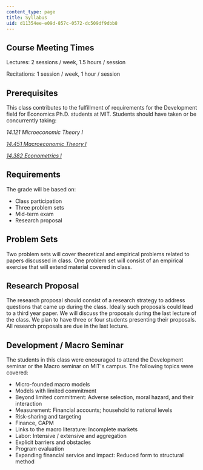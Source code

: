 ```yaml
---
content_type: page
title: Syllabus
uid: d11354ee-e09d-857c-0572-dc509df9dbb8
---
```


Course Meeting Times
--------------------

Lectures: 2 sessions / week, 1.5 hours / session

Recitations: 1 session / week, 1 hour / session

Prerequisites
-------------

This class contributes to the fulfillment of requirements for the Development field for Economics Ph.D. students at MIT. Students should have taken or be concurrently taking:

_14.121 Microeconomic Theory I_

[_14.451 Macroeconomic Theory I_](/courses/14-451-macroeconomic-theory-i-spring-2007/)

[_14.382 Econometrics I_](/courses/14-382-econometrics-spring-2017/)

Requirements
------------

The grade will be based on:

*   Class participation
*   Three problem sets
*   Mid-term exam
*   Research proposal

Problem Sets
------------

Two problem sets will cover theoretical and empirical problems related to papers discussed in class. One problem set will consist of an empirical exercise that will extend material covered in class.

Research Proposal
-----------------

The research proposal should consist of a research strategy to address questions that came up during the class. Ideally such proposals could lead to a third year paper. We will discuss the proposals during the last lecture of the class. We plan to have three or four students presenting their proposals. All research proposals are due in the last lecture.

Development / Macro Seminar
---------------------------

The students in this class were encouraged to attend the Development seminar or the Macro seminar on MIT's campus. The following topics were covered:

*   Micro-founded macro models
*   Models with limited commitment
*   Beyond limited commitment: Adverse selection, moral hazard, and their interaction
*   Measurement: Financial accounts; household to national levels
*   Risk-sharing and targeting
*   Finance, CAPM
*   Links to the macro literature: Incomplete markets
*   Labor: Intensive / extensive and aggregation
*   Explicit barriers and obstacles
*   Program evaluation
*   Expanding financial service and impact: Reduced form to structural method